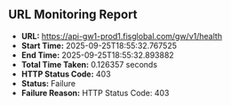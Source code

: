 ## URL Monitoring Report

- **URL:** https://api-gw1-prod1.fisglobal.com/gw/v1/health
- **Start Time:** 2025-09-25T18:55:32.767525
- **End Time:** 2025-09-25T18:55:32.893882
- **Total Time Taken:** 0.126357 seconds
- **HTTP Status Code:** 403
- **Status:** Failure
- **Failure Reason:** HTTP Status Code: 403
